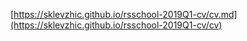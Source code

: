 [https://sklevzhic.github.io/rsschool-2019Q1-cv/cv.md](https://sklevzhic.github.io/rsschool-2019Q1-cv/cv)